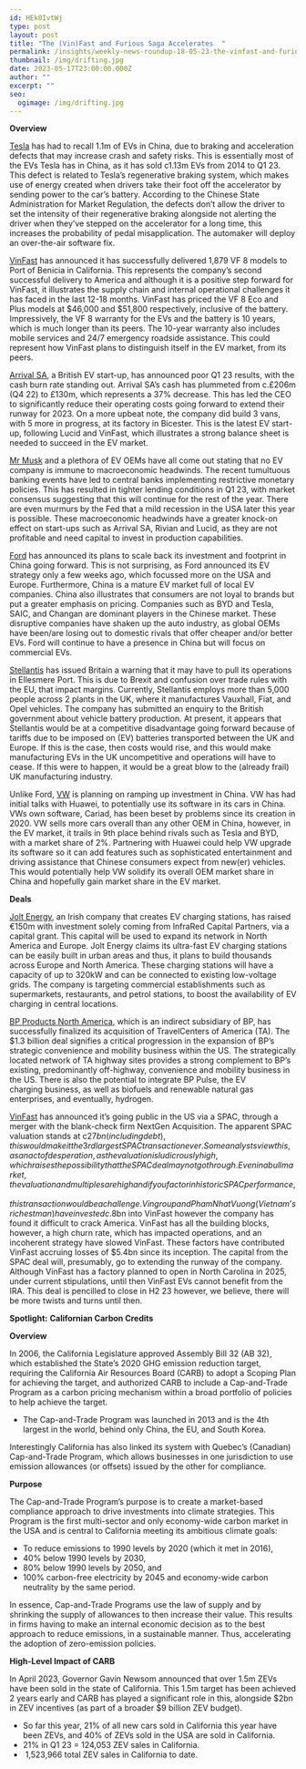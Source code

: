 ```yaml
---
id: HEk0IvtWj
type: post
layout: post
title: "The (Vin)Fast and Furious Saga Accelerates  "
permalink: /insights/weekly-news-roundup-18-05-23-the-vinfast-and-furious-saga-accelerates/
thumbnail: /img/drifting.jpg
date: 2023-05-17T23:00:00.000Z
author: ""
excerpt: ""
seo:
  ogimage: /img/drifting.jpg
---
```



**Overview**

[Tesla](https://d397wm04.eu1.hubspotlinks.com/Ctc/DP+113/d397wm04/VXkpVk1-RhdLVH-k4z6jz2lpVLsY3L4-JsDtN6hnpnk5knJ3V3Zsc37CgSNyW5JGzJw1zHlbbW5b3wlh6RlN0gW1h_3_h7GwHf_W3bqhTZ2QngmnW4zQ2PS2k8vWwW6vHg5s5J37zZW2NXNw05fpBCGVn3Cfq2dSPWhW784dT27YSZCVN6kL5C61lg7jW6Jc2tf9dSXvvW1H_8dR8GZVqgW1s_Msk40jQ9_W314Ysh6PxPPQW18JrnW6c-rR6N2_Hh5X8jPmGW8gx5gH48LjmRW79c2fv1Czgf1VZZZcN5hBr0vW3RX5Xc3MTD1vN5FrBB6bJjxHW7dFrl073XLT4W1twRCZ8WvMVqW8QyrrZ4gxdY1N2XfJM6dS17wW2SQFn446Cb_DW34B6RJ4rDp8ZW8KlWGD71X4LfW1cKCvz9cWhWBW4S93mv4VLNMNW6mWZZB8G6TkqW8vJnWB5SH2dT33P91) has had to recall 1.1m of EVs in China, due to braking and acceleration defects that may increase crash and safety risks. This is essentially most of the EVs Tesla has in China, as it has sold c1.13m EVs from 2014 to Q1 23. This defect is related to Tesla’s regenerative braking system, which makes use of energy created when drivers take their foot off the accelerator by sending power to the car’s battery. According to the Chinese State Administration for Market Regulation, the defects don’t allow the driver to set the intensity of their regenerative braking alongside not alerting the driver when they’ve stepped on the accelerator for a long time, this increases the probability of pedal misapplication. The automaker will deploy an over-the-air software fix.

[VinFast](https://d397wm04.eu1.hubspotlinks.com/Ctc/DP+113/d397wm04/VXkpVk1-RhdLVH-k4z6jz2lpVLsY3L4-JsDtN6hnppQ3lScmV1-WJV7CgR_kW7c65VV8HSJSsW1BVh9B4G79xpW7mv34T5zQFhzW8mc3R44y75H0W4l5Sz76YHnryW6mTYQH1fY_TtW8zs2s95rDW15W1hWfV83mlbrdW7y6yrw27S0Y3N1qyPWlDPvNHW5NY6sq80PRh-W70NXQh3N7hpdN3MkKgXp3MqXW5BPnfN42G7KWN2NXCY2gZRs1W8JL3R77K4C59W54VhjY5g6F_LVMyT_q2rCWCMW6MR1gy1fHWBjVGjQ_t29y9cJW4BRzQn2Rw7GnVPrvNw39xZflVQS8p16Ptc3bW89rvX11TR3tHVddF4j7QN7gdW8L3lzt8cJ54l363N1) has announced it has successfully delivered 1,879 VF 8 models to Port of Benicia in California. This represents the company’s second successful delivery to America and although it is a positive step forward for VinFast, it illustrates the supply chain and internal operational challenges it has faced in the last 12-18 months. VinFast has priced the VF 8 Eco and Plus models at $46,000 and $51,800 respectively, inclusive of the battery. Impressively, the VF 8 warranty for the EVs and the battery is 10 years, which is much longer than its peers. The 10-year warranty also includes mobile services and 24/7 emergency roadside assistance. This could represent how VinFast plans to distinguish itself in the EV market, from its peers.

[Arrival SA](https://d397wm04.eu1.hubspotlinks.com/Ctc/DP+113/d397wm04/VXkpVk1-RhdLVH-k4z6jz2lpVLsY3L4-JsDtN6hnppQ3lScmV1-WJV7CgVD7W4DlrxV4cBCGpW49s-Kj1f3qbWW1kdn5P2ZM1WYW6r4pW12cj691W5rH7JD3w1YlVV2qj2W4P-1sNW6gVM_P3dgwDCN7GDy4XyYDMgVykrm57T5s9pW9cxTQp2-yZktW8NzNN183482zW6nLP6_8n-bkYW2X0q2m5b7tjmW2psSys8M8YvdVf2x3B7slT0jW60RlsP2xGR4ZW3J17tW3TJV6JW5ZJxlG2SCwb7W8Nwfz62kv7Y7W8_vFTr6kjmZWW99Gf2_8M0v5SW31-9q712mBsrW8g236841JWY5W6n9C-13NFcc9W5mbmCS9fvcPhN1ZNBdNJ4y1X3l811), a British EV start-up, has announced poor Q1 23 results, with the cash burn rate standing out. Arrival SA’s cash has plummeted from c.£206m (Q4 22) to £130m, which represents a 37% decrease. This has led the CEO to significantly reduce their operating costs going forward to extend their runway for 2023. On a more upbeat note, the company did build 3 vans, with 5 more in progress, at its factory in Bicester. This is the latest EV start-up, following Lucid and VinFast, which illustrates a strong balance sheet is needed to succeed in the EV market.

[Mr Musk](https://d397wm04.eu1.hubspotlinks.com/Ctc/DP+113/d397wm04/VXkpVk1-RhdLVH-k4z6jz2lpVLsY3L4-JsDtN6hnpnk5knJ3V3Zsc37CgCgDW26tZZ830-KGfN2Sgr77fhm2XW5Rs93d5y1qWBF20J3-lyfMMW52WfDl3kSkz3N97SzMdTcskCW1lfHdz1fCfBRW7jxtkD3B42GZN25c4Ns3ZVfcW1G7Kv48WBkVKW8SY1ZT9cm8JBW81_rmn8g5k3zW5bVwZG1rYtCnW1Rpz4H146PYCW88R8h34yYr1TW1FqRHX8s2NJkW3JBZnJ8z6HFtW6pDPQX5W-NH0W3s2wk-4V1BPgW8p0pgl8ZlTn2W3VcN4Q18LPpSW9gpTRl1xy7phVWtlC_41ljslW5q89564-DfCgN88JMnDsKTFwW5mkTqG5S6WBwW2RS0GQ74RV81W3tWK5Y4N_SRgW3xy01Y5r9tp9W5vx2y34FCWT8W88wXXP9dhcGwW3FGgX15ZF5hp3jMw1) and a plethora of EV OEMs have all come out stating that no EV company is immune to macroeconomic headwinds. The recent tumultuous banking events have led to central banks implementing restrictive monetary policies. This has resulted in tighter lending conditions in Q1 23, with market consensus suggesting that this will continue for the rest of the year. There are even murmurs by the Fed that a mild recession in the USA later this year is possible. These macroeconomic headwinds have a greater knock-on effect on start-ups such as Arrival SA, Rivian and Lucid, as they are not profitable and need capital to invest in production capabilities.

[Ford](https://d397wm04.eu1.hubspotlinks.com/Ctc/DP+113/d397wm04/VXkpVk1-RhdLVH-k4z6jz2lpVLsY3L4-JsDtN6hnppw3lSc3V1-WJV7CgQMvVP0HjX4hDybBW1_sy0M19Tgn4N71FVnqXGz1BW1yKTKk3qx5F3W5zG3cj2ZqfZ4W3_50jl42Y64qVqlx7s82bqjZW6PCsky4zcyTRW6kpLg_5QrKm_W68Vx9t8H6PvDW5cW3fc5H9ZC6N1sLqzjkqKfgW5W1kbw84mwLSW7T1QyH5NfNGjW4thRdJ6XXnyYW10XfN18kg3WMW8KBhR_8G113ZW5Ll3lh17wfvqW4ns5vn5wbpx2VqlMD76Zmgw0W1B10jk7vLDXcW2VLKd21Q-6RZW3TqVpl3N4cNQW4dvcWz7dVpvV32tV1) has announced its plans to scale back its investment and footprint in China going forward. This is not surprising, as Ford announced its EV strategy only a few weeks ago, which focussed more on the USA and Europe. Furthermore, China is a mature EV market full of local EV companies. China also illustrates that consumers are not loyal to brands but put a greater emphasis on pricing. Companies such as BYD and Tesla, SAIC, and Changan are dominant players in the Chinese market. These disruptive companies have shaken up the auto industry, as global OEMs have been/are losing out to domestic rivals that offer cheaper and/or better EVs. Ford will continue to have a presence in China but will focus on commercial EVs.

[Stellantis](https://d397wm04.eu1.hubspotlinks.com/Ctc/DP+113/d397wm04/VXkpVk1-RhdLVH-k4z6jz2lpVLsY3L4-JsDtN6hnpqp3lScZV1-WJV7CgDBpW4SzTzj3WqWL7W4hY-xY187TjFW8qnttX1CLVqVN76Y0MNwJsVvW4w61-J2VPj9cW96PrCq4wdKXYW13vRRY7Xp6b6W3P3j7K4M3tLwW4_w43g23sQj_Vbq5BD8JlWgFW8jJxww8fDZDFW91d6P75SbY77VG5NLN55WV6JW6ntbGS1WdQcVVnkF-c7X-B9JW7nT81G7FvfZBW5ymWSh6N6XK3W8lLL1q81Mq1_W8dpgQb17YwtgN2jmkm1HY_QwW79nBXM55Q_jMW2HbNVq7RhP8pW6Tf3Sr8vDx9LW88GydL8YKLzlVJDLzZ60cG3dW3mZzw62BNSJMN8nKx60zLkT1W4BQD3R43YLsJW9g94gw3gNN3MW3TmgLT2pyDm-31281) has issued Britain a warning that it may have to pull its operations in Ellesmere Port. This is due to Brexit and confusion over trade rules with the EU, that impact margins. Currently, Stellantis employs more than 5,000 people across 2 plants in the UK, where it manufactures Vauxhall, Fiat, and Opel vehicles. The company has submitted an enquiry to the British government about vehicle battery production. At present, it appears that Stellantis would be at a competitive disadvantage going forward because of tariffs due to be imposed on (EV) batteries transported between the UK and Europe. If this is the case, then costs would rise, and this would make manufacturing EVs in the UK uncompetitive and operations will have to cease. If this were to happen, it would be a great blow to the (already frail) UK manufacturing industry.

Unlike Ford, [VW](https://d397wm04.eu1.hubspotlinks.com/Ctc/DP+113/d397wm04/VXkpVk1-RhdLVH-k4z6jz2lpVLsY3L4-JsDtN6hnppw3lSc3V1-WJV7CgTxyW6ywgtb2kMyBtW5V5v-C1nP_zkVTmk3C6L29cwN47R5JGyyjWDW76Kws847JhvmW1xpDNg3mJNjdN1ssb2DjPsc-W2DSbYW796kRtW5DZxHn79w2qTW9jH6P_6Yq_VlW10c6Ms5lcL-KVYYdrz8WTZ9NW8XwSPS5drMXQN4YDQlsNVSQhW7BRY8m4C7jG2W2fP9Nk5k5dQrW3Rt7sQ8_Lvj6W2W9D093LJ4bRW2BY2zM4jCR3RW3WBwjJ3wglL0W2fM4qZ1g9XPqW8GsWl51TW2ryW40Wj6Q2hBQGJW22dVJn4DyyBk32q41) is planning on ramping up investment in China. VW has had initial talks with Huawei, to potentially use its software in its cars in China. VWs own software, Cariad, has been beset by problems since its creation in 2020. VW sells more cars overall than any other OEM in China, however, in the EV market, it trails in 9th place behind rivals such as Tesla and BYD, with a market share of 2%. Partnering with Huawei could help VW upgrade its software so it can add features such as sophisticated entertainment and driving assistance that Chinese consumers expect from new(er) vehicles. This would potentially help VW solidify its overall OEM market share in China and hopefully gain market share in the EV market.

**Deals**

[Jolt Energy](https://www.siliconrepublic.com/start-ups/jolt-energy-funding-ev-charging-europe-america?TrucksFoT), an Irish company that creates EV charging stations, has raised €150m with investment solely coming from InfraRed Capital Partners, via a capital grant. This capital will be used to expand its network in North America and Europe. Jolt Energy claims its ultra-fast EV charging stations can be easily built in urban areas and thus, it plans to build thousands across Europe and North America. These charging stations will have a capacity of up to 320kW and can be connected to existing low-voltage grids. The company is targeting commercial establishments such as supermarkets, restaurants, and petrol stations, to boost the availability of EV charging in central locations.

[BP Products North America](https://theevreport.com/bp-products-north-america-secures-1-3b-acquisition-of-travelcenters-of-america), which is an indirect subsidiary of BP, has successfully finalized its acquisition of TravelCenters of America (TA). The $1.3 billion deal signifies a critical progression in the expansion of BP’s strategic convenience and mobility business within the US. The strategically located network of TA highway sites provides a strong complement to BP’s existing, predominantly off-highway, convenience and mobility business in the US. There is also the potential to integrate BP Pulse, the EV charging business, as well as biofuels and renewable natural gas enterprises, and eventually, hydrogen.

[VinFast](https://www.bloomberg.com/opinion/articles/2023-05-15/-27-billion-electric-vehicle-vinfast-deal-shows-spac-silliness-is-back?sref=uFYGeRuc) has announced it’s going public in the US via a SPAC, through a merger with the blank-check firm NextGen Acquisition. The apparent SPAC valuation stands at c$27bn (including debt), this would make it the 3rd largest SPAC transaction ever. Some analysts view this, as an act of desperation, as the valuation is ludicrously high, which raises the possibility that the SPAC deal may not go through. Even in a bull market, the valuation and multiples are high and if you factor in historic SPAC performance, this transaction would be a challenge. Vingroup and Pham Nhat Vuong (Vietnam’s richest man) have invested c.$8bn into VinFast however the company has found it difficult to crack America. VinFast has all the building blocks, however, a high churn rate, which has impacted operations, and an incoherent strategy have slowed VinFast. These factors have contributed VinFast accruing losses of $5.4bn since its inception. The capital from the SPAC deal will, presumably, go to extending the runway of the company. Although VinFast has a factory planned to open in North Carolina in 2025, under current stipulations, until then VinFast EVs cannot benefit from the IRA. This deal is pencilled to close in H2 23 however, we believe, there will be more twists and turns until then. 

**Spotlight:** **Californian Carbon Credits** 

**Overview** 

In 2006, the California Legislature approved Assembly Bill 32 (AB 32), which established the State’s 2020 GHG emission reduction target, requiring the California Air Resources Board (CARB) to adopt a Scoping Plan for achieving the target, and authorized CARB to include a Cap-and-Trade Program as a carbon pricing mechanism within a broad portfolio of policies to help achieve the target.

* The Cap-and-Trade Program was launched in 2013 and is the 4th largest in the world, behind only China, the EU, and South Korea. 

Interestingly California has also linked its system with Quebec’s (Canadian) Cap-and-Trade Program, which allows businesses in one jurisdiction to use emission allowances (or offsets) issued by the other for compliance. 

**Purpose**

The Cap-and-Trade Program’s purpose is to create a market-based compliance approach to drive investments into climate strategies. This Program is the first multi-sector and only economy-wide carbon market in the USA and is central to California meeting its ambitious climate goals:

* To reduce emissions to 1990 levels by 2020 (which it met in 2016), 
* 40% below 1990 levels by 2030, 
* 80% below 1990 levels by 2050, and 
* 100% carbon-free electricity by 2045 and economy-wide carbon neutrality by the same period.

In essence, Cap-and-Trade Programs use the law of supply and by shrinking the supply of allowances to then increase their value. This results in firms having to make an internal economic decision as to the best approach to reduce emissions, in a sustainable manner. Thus, accelerating the adoption of zero-emission policies. 

**High-Level Impact of CARB**

In April 2023, Governor Gavin Newsom announced that over 1.5m ZEVs have been sold in the state of California. This 1.5m target has been achieved 2 years early and CARB has played a significant role in this, alongside $2bn in ZEV incentives (as part of a broader $9 billion ZEV budget). 

* So far this year, 21% of all new cars sold in California this year have been ZEVs, and 40% of ZEVs sold in the USA are sold in California.
* 21% in Q1 23 = 124,053 ZEV sales in California.
*  1,523,966 total ZEV sales in California to date.